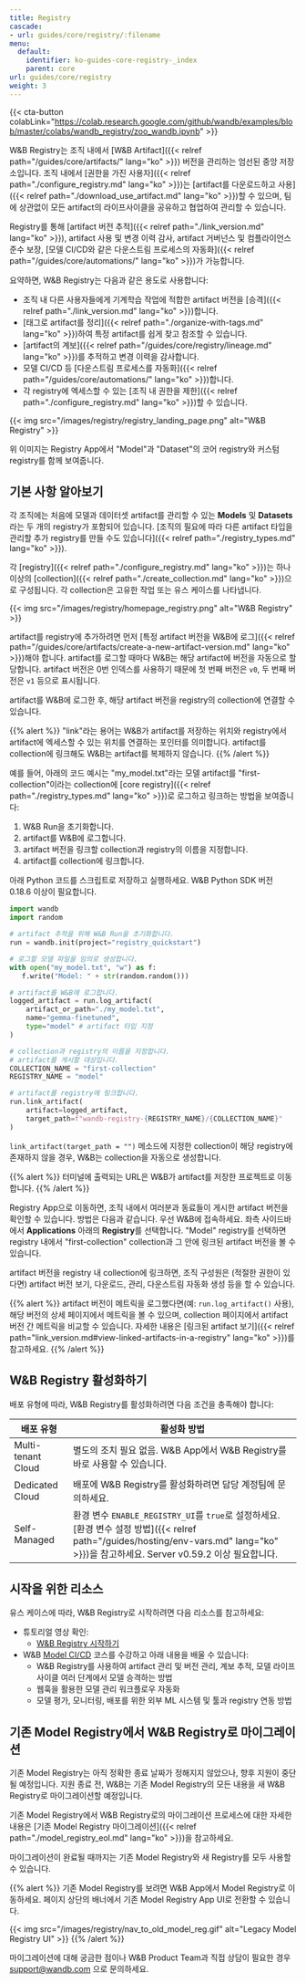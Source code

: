 ```yaml
---
title: Registry
cascade:
- url: guides/core/registry/:filename
menu:
  default:
    identifier: ko-guides-core-registry-_index
    parent: core
url: guides/core/registry
weight: 3
---
```


{{< cta-button colabLink="https://colab.research.google.com/github/wandb/examples/blob/master/colabs/wandb_registry/zoo_wandb.ipynb" >}}

W&B Registry는 조직 내에서 [W&B Artifact]({{< relref path="/guides/core/artifacts/" lang="ko" >}}) 버전을 관리하는 엄선된 중앙 저장소입니다. 조직 내에서 [권한을 가진 사용자]({{< relref path="./configure_registry.md" lang="ko" >}})는 [artifact를 다운로드하고 사용]({{< relref path="./download_use_artifact.md" lang="ko" >}})할 수 있으며, 팀에 상관없이 모든 artifact의 라이프사이클을 공유하고 협업하여 관리할 수 있습니다.

Registry를 통해 [artifact 버전 추적]({{< relref path="./link_version.md" lang="ko" >}}), artifact 사용 및 변경 이력 감사, artifact 거버넌스 및 컴플라이언스 준수 보장, [모델 CI/CD와 같은 다운스트림 프로세스의 자동화]({{< relref path="/guides/core/automations/" lang="ko" >}})가 가능합니다.

요약하면, W&B Registry는 다음과 같은 용도로 사용합니다:

- 조직 내 다른 사용자들에게 기계학습 작업에 적합한 artifact 버전을 [승격]({{< relref path="./link_version.md" lang="ko" >}})합니다.
- [태그로 artifact를 정리]({{< relref path="./organize-with-tags.md" lang="ko" >}})하여 특정 artifact를 쉽게 찾고 참조할 수 있습니다.
- [artifact의 계보]({{< relref path="/guides/core/registry/lineage.md" lang="ko" >}})를 추적하고 변경 이력을 감사합니다.
- 모델 CI/CD 등 [다운스트림 프로세스를 자동화]({{< relref path="/guides/core/automations/" lang="ko" >}})합니다.
- 각 registry에 엑세스할 수 있는 [조직 내 권한을 제한]({{< relref path="./configure_registry.md" lang="ko" >}})할 수 있습니다.



{{< img src="/images/registry/registry_landing_page.png" alt="W&B Registry" >}}

위 이미지는 Registry App에서 "Model"과 "Dataset"의 코어 registry와 커스텀 registry를 함께 보여줍니다.


## 기본 사항 알아보기
각 조직에는 처음에 모델과 데이터셋 artifact를 관리할 수 있는 **Models** 및 **Datasets**라는 두 개의 registry가 포함되어 있습니다. [조직의 필요에 따라 다른 artifact 타입을 관리할 추가 registry를 만들 수도 있습니다]({{< relref path="./registry_types.md" lang="ko" >}}).

각 [registry]({{< relref path="./configure_registry.md" lang="ko" >}})는 하나 이상의 [collection]({{< relref path="./create_collection.md" lang="ko" >}})으로 구성됩니다. 각 collection은 고유한 작업 또는 유스 케이스를 나타냅니다.

{{< img src="/images/registry/homepage_registry.png" alt="W&B Registry" >}}

artifact를 registry에 추가하려면 먼저 [특정 artifact 버전을 W&B에 로그]({{< relref path="/guides/core/artifacts/create-a-new-artifact-version.md" lang="ko" >}})해야 합니다. artifact를 로그할 때마다 W&B는 해당 artifact에 버전을 자동으로 할당합니다. artifact 버전은 0번 인덱스를 사용하기 때문에 첫 번째 버전은 `v0`, 두 번째 버전은 `v1` 등으로 표시됩니다.

artifact를 W&B에 로그한 후, 해당 artifact 버전을 registry의 collection에 연결할 수 있습니다.

{{% alert %}}
"link"라는 용어는 W&B가 artifact를 저장하는 위치와 registry에서 artifact에 엑세스할 수 있는 위치를 연결하는 포인터를 의미합니다. artifact를 collection에 링크해도 W&B는 artifact를 복제하지 않습니다.
{{% /alert %}}

예를 들어, 아래의 코드 예시는 "my_model.txt"라는 모델 artifact를 "first-collection"이라는 collection에 [core registry]({{< relref path="./registry_types.md" lang="ko" >}})로 로그하고 링크하는 방법을 보여줍니다:

1. W&B Run을 초기화합니다.
2. artifact를 W&B에 로그합니다.
3. artifact 버전을 링크할 collection과 registry의 이름을 지정합니다.
4. artifact를 collection에 링크합니다.

아래 Python 코드를 스크립트로 저장하고 실행하세요. W&B Python SDK 버전 0.18.6 이상이 필요합니다.

```python title="hello_collection.py"
import wandb
import random

# artifact 추적을 위해 W&B Run을 초기화합니다.
run = wandb.init(project="registry_quickstart") 

# 로그할 모델 파일을 임의로 생성합니다.
with open("my_model.txt", "w") as f:
   f.write("Model: " + str(random.random()))

# artifact를 W&B에 로그합니다.
logged_artifact = run.log_artifact(
    artifact_or_path="./my_model.txt", 
    name="gemma-finetuned", 
    type="model" # artifact 타입 지정
)

# collection과 registry의 이름을 지정합니다.
# artifact를 게시할 대상입니다.
COLLECTION_NAME = "first-collection"
REGISTRY_NAME = "model"

# artifact를 registry에 링크합니다.
run.link_artifact(
    artifact=logged_artifact, 
    target_path=f"wandb-registry-{REGISTRY_NAME}/{COLLECTION_NAME}"
)
```

`link_artifact(target_path = "")` 메소드에 지정한 collection이 해당 registry에 존재하지 않을 경우, W&B는 collection을 자동으로 생성합니다.

{{% alert %}}
터미널에 출력되는 URL은 W&B가 artifact를 저장한 프로젝트로 이동합니다.
{{% /alert %}}

Registry App으로 이동하면, 조직 내에서 여러분과 동료들이 게시한 artifact 버전을 확인할 수 있습니다. 방법은 다음과 같습니다. 우선 W&B에 접속하세요. 좌측 사이드바에서 **Applications** 아래의 **Registry**를 선택합니다. "Model" registry를 선택하면 registry 내에서 "first-collection" collection과 그 안에 링크된 artifact 버전을 볼 수 있습니다.

artifact 버전을 registry 내 collection에 링크하면, 조직 구성원은 (적절한 권한이 있다면) artifact 버전 보기, 다운로드, 관리, 다운스트림 자동화 생성 등을 할 수 있습니다.

{{% alert %}}
artifact 버전이 메트릭을 로그했다면(예: `run.log_artifact()` 사용), 해당 버전의 상세 페이지에서 메트릭을 볼 수 있으며, collection 페이지에서 artifact 버전 간 메트릭을 비교할 수 있습니다. 자세한 내용은 [링크된 artifact 보기]({{< relref path="link_version.md#view-linked-artifacts-in-a-registry" lang="ko" >}})를 참고하세요.
{{% /alert %}}

## W&B Registry 활성화하기

배포 유형에 따라, W&B Registry를 활성화하려면 다음 조건을 충족해야 합니다:

| 배포 유형 | 활성화 방법 |
| ----- | ----- |
| Multi-tenant Cloud | 별도의 조치 필요 없음. W&B App에서 W&B Registry를 바로 사용할 수 있습니다. |
| Dedicated Cloud | 배포에 W&B Registry를 활성화하려면 담당 계정팀에 문의하세요. |
| Self-Managed | 환경 변수 `ENABLE_REGISTRY_UI`를 `true`로 설정하세요. [환경 변수 설정 방법]({{< relref path="/guides/hosting/env-vars.md" lang="ko" >}})을 참고하세요. Server v0.59.2 이상 필요합니다. |


## 시작을 위한 리소스

유스 케이스에 따라, W&B Registry로 시작하려면 다음 리소스를 참고하세요:

* 튜토리얼 영상 확인:
    * [W&B Registry 시작하기](https://www.youtube.com/watch?v=p4XkVOsjIeM)
* W&B [Model CI/CD](https://www.wandb.courses/courses/enterprise-model-management) 코스를 수강하고 아래 내용을 배울 수 있습니다:
    * W&B Registry를 사용하여 artifact 관리 및 버전 관리, 계보 추적, 모델 라이프사이클 여러 단계에서 모델 승격하는 방법
    * 웹훅을 활용한 모델 관리 워크플로우 자동화
    * 모델 평가, 모니터링, 배포를 위한 외부 ML 시스템 및 툴과 registry 연동 방법



## 기존 Model Registry에서 W&B Registry로 마이그레이션

기존 Model Registry는 아직 정확한 종료 날짜가 정해지지 않았으나, 향후 지원이 중단될 예정입니다. 지원 종료 전, W&B는 기존 Model Registry의 모든 내용을 새 W&B Registry로 마이그레이션할 예정입니다.

기존 Model Registry에서 W&B Registry로의 마이그레이션 프로세스에 대한 자세한 내용은 [기존 Model Registry 마이그레이션]({{< relref path="./model_registry_eol.md" lang="ko" >}})을 참고하세요.

마이그레이션이 완료될 때까지는 기존 Model Registry와 새 Registry를 모두 사용할 수 있습니다.

{{% alert %}}
기존 Model Registry를 보려면 W&B App에서 Model Registry로 이동하세요. 페이지 상단의 배너에서 기존 Model Registry App UI로 전환할 수 있습니다.

{{< img src="/images/registry/nav_to_old_model_reg.gif" alt="Legacy Model Registry UI" >}}
{{% /alert %}}


마이그레이션에 대해 궁금한 점이나 W&B Product Team과 직접 상담이 필요한 경우 support@wandb.com 으로 문의하세요.